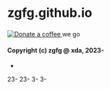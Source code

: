 # zgfg.github.io

### <p align="left"> 
<a href="https://zgfg.github.io/PayPal.html"> <img src="https://img.shields.io/badge/-FFDD00?logo=Buy-me-a-coffee&logoColor=black" alt="Donate a coffee"> </a> we go
</p>


#### Copyright (c) zgfg @ xda, 2023-
 
 

-

23-23-3-
3-
